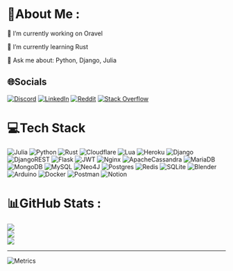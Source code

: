 # 💫About Me :
🔭 I’m currently working on Oravel

🌱 I’m currently learning Rust

💬 Ask me about: Python, Django, Julia

## 🌐Socials
[![Discord](https://img.shields.io/badge/Discord-%237289DA.svg?logo=discord&logoColor=white)](htttps://discord.gg/MahanB#5110) [![LinkedIn](https://img.shields.io/badge/LinkedIn-%230077B5.svg?logo=linkedin&logoColor=white)](https://linkedin.com/in/mahan-bakhshi) [![Reddit](https://img.shields.io/badge/Reddit-%23FF4500.svg?logo=Reddit&logoColor=white)](https://reddit.com/user/MahanBi) [![Stack Overflow](https://img.shields.io/badge/-Stackoverflow-FE7A16?logo=stack-overflow&logoColor=white)](https://stackoverflow.com/users/14768266) 

# 💻Tech Stack
![Julia](https://img.shields.io/badge/-Julia-9558B2?style=for-the-badge&logo=julia&logoColor=white) ![Python](https://img.shields.io/badge/python-3670A0?style=for-the-badge&logo=python&logoColor=ffdd54) ![Rust](https://img.shields.io/badge/rust-%23000000.svg?style=for-the-badge&logo=rust&logoColor=white) ![Cloudflare](https://img.shields.io/badge/Cloudflare-F38020?style=for-the-badge&logo=Cloudflare&logoColor=white) ![Lua](https://img.shields.io/badge/lua-%232C2D72.svg?style=for-the-badge&logo=lua&logoColor=white) ![Heroku](https://img.shields.io/badge/heroku-%23430098.svg?style=for-the-badge&logo=heroku&logoColor=white) ![Django](https://img.shields.io/badge/django-%23092E20.svg?style=for-the-badge&logo=django&logoColor=white) ![DjangoREST](https://img.shields.io/badge/DJANGO-REST-ff1709?style=for-the-badge&logo=django&logoColor=white&color=ff1709&labelColor=gray) ![Flask](https://img.shields.io/badge/flask-%23000.svg?style=for-the-badge&logo=flask&logoColor=white) ![JWT](https://img.shields.io/badge/JWT-black?style=for-the-badge&logo=JSON%20web%20tokens) ![Nginx](https://img.shields.io/badge/nginx-%23009639.svg?style=for-the-badge&logo=nginx&logoColor=white) ![ApacheCassandra](https://img.shields.io/badge/cassandra-%231287B1.svg?style=for-the-badge&logo=apache-cassandra&logoColor=white) ![MariaDB](https://img.shields.io/badge/MariaDB-003545?style=for-the-badge&logo=mariadb&logoColor=white) ![MongoDB](https://img.shields.io/badge/MongoDB-%234ea94b.svg?style=for-the-badge&logo=mongodb&logoColor=white) ![MySQL](https://img.shields.io/badge/mysql-%2300f.svg?style=for-the-badge&logo=mysql&logoColor=white) 	![Neo4J](https://img.shields.io/badge/Neo4j-008CC1?style=for-the-badge&logo=neo4j&logoColor=white) ![Postgres](https://img.shields.io/badge/postgres-%23316192.svg?style=for-the-badge&logo=postgresql&logoColor=white) ![Redis](https://img.shields.io/badge/redis-%23DD0031.svg?style=for-the-badge&logo=redis&logoColor=white) ![SQLite](https://img.shields.io/badge/sqlite-%2307405e.svg?style=for-the-badge&logo=sqlite&logoColor=white) ![Blender](https://img.shields.io/badge/blender-%23F5792A.svg?style=for-the-badge&logo=blender&logoColor=white) ![Arduino](https://img.shields.io/badge/-Arduino-00979D?style=for-the-badge&logo=Arduino&logoColor=white) ![Docker](https://img.shields.io/badge/docker-%230db7ed.svg?style=for-the-badge&logo=docker&logoColor=white) ![Postman](https://img.shields.io/badge/Postman-FF6C37?style=for-the-badge&logo=postman&logoColor=white) ![Notion](https://img.shields.io/badge/Notion-%23000000.svg?style=for-the-badge&logo=notion&logoColor=white)
# 📊GitHub Stats :
![](https://github-readme-stats.vercel.app/api?username=MahanBi&theme=nord&hide_border=true&include_all_commits=true&count_private=true)<br/>
![](https://github-readme-streak-stats.herokuapp.com/?user=MahanBi&theme=nord&hide_border=true)<br/>
![](https://github-readme-stats.vercel.app/api/top-langs/?username=MahanBi&theme=nord&hide_border=true&include_all_commits=true&count_private=true&layout=compact)

---
![Metrics](https://metrics.lecoq.io/MahanBi?template=classic&base.header=0&base.community=0&stackoverflow=1&achievements=1&introduction=1&base=header%2C%20activity%2C%20community%2C%20repositories%2C%20metadata&base.indepth=false&base.hireable=false&base.skip=false&introduction=false&introduction.title=true&achievements=false&achievements.threshold=C&achievements.secrets=false&achievements.display=detailed&achievements.limit=6&stackoverflow=false&stackoverflow.user=14768266&stackoverflow.sections=answers-top%2C%20questions-recent&stackoverflow.limit=1&stackoverflow.lines=1&stackoverflow.lines.snippet=1&config.timezone=Asia%2FTehran&config.twemoji=true&config.octicon=true&config.display=columns&config.padding=0%2C%202%20%2B%203%25)
